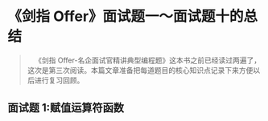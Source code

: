 # 《剑指 Offer》面试题一～面试题十的总结

> &emsp;《剑指 Offer-名企面试官精讲典型编程题》这本书之前已经读过两遍了，这次是第三次阅读。本篇文章准备把每道题目的核心知识点记录下来方便以后进行复习回顾。

## 面试题 1:赋值运算符函数



